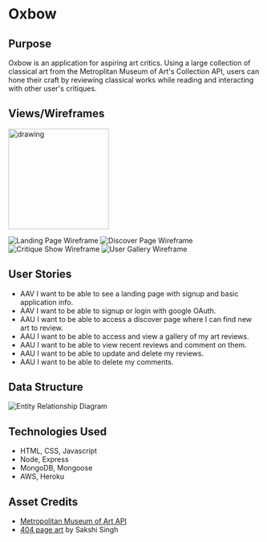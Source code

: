 # Oxbow

## Purpose

Oxbow is an application for aspiring art critics. Using a large collection of classical art from the Metroplitan Museum of Art's Collection API, users can hone their craft by reviewing classical works while reading and interacting with other user's critiques.

## Views/Wireframes

<img src="[drawing.jpg](https://i.imgur.com/0mDTrE1.png)" alt="drawing" width="200"/>


![Landing Page Wireframe](https://i.imgur.com/tyURba7.png)
![Discover Page Wireframe](https://i.imgur.com/OHw3da7.png)
![Critique Show Wireframe](https://i.imgur.com/W7j37Rz.png)
![User Gallery Wireframe](https://i.imgur.com/y5Aynz6.png)

## User Stories

- AAV I want to be able to see a landing page with signup and basic application info.
- AAV I want to be able to signup or login with google OAuth.
- AAU I want to be able to access a discover page where I can find new art to review.
- AAU I want to be able to access and view a gallery of my art reviews.
- AAU I want to be able to view recent reviews and comment on them.
- AAU I want to be able to update and delete my reviews.
- AAU I want to be able to delete my comments.

## Data Structure

![Entity Relationship Diagram](https://i.imgur.com/dHMNikd.png)

## Technologies Used

- HTML, CSS, Javascript
- Node, Express
- MongoDB, Mongoose
- AWS, Heroku

## Asset Credits

- [Metropolitan Museum of Art API](https://metmuseum.github.io/)
- [404 page art](https://dribbble.com/shots/6238965-Vincent-van-Gogh#shot-description) by Sakshi Singh